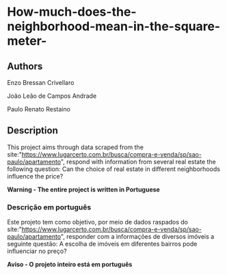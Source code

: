 # How-much-does-the-neighborhood-mean-in-the-square-meter-
## Authors 
Enzo Bressan Crivellaro </p>
João Leão de Campos Andrade </p>
Paulo Renato Restaino </p>

## Description

This project aims through data scraped from the site:"https://www.lugarcerto.com.br/busca/compra-e-venda/sp/sao-paulo/apartamento", respond with information from several real estate the following question: Can the choice of real estate in different neighborhoods influence the price?</p>
<b>Warning - The entire project is written in Portuguese</b>


### Descrição em português

Este projeto tem como objetivo, por meio de dados raspados do site:"https://www.lugarcerto.com.br/busca/compra-e-venda/sp/sao-paulo/apartamento", responder com a informações de diversos imóveis a seguinte questão: A escolha de imóveis em diferentes bairros pode influenciar no preço?</p>
<b>Aviso - O projeto inteiro está em português</b>
